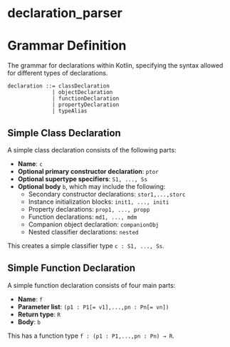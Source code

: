 # declaration_parser


# Grammar Definition

The grammar for declarations within Kotlin, specifying the syntax allowed for different types of declarations.

```ebnf
declaration ::= classDeclaration
              | objectDeclaration
              | functionDeclaration
              | propertyDeclaration
              | typeAlias
```

## Simple Class Declaration

A simple class declaration consists of the following parts:

- **Name**: `c`
- **Optional primary constructor declaration**: `ptor`
- **Optional supertype specifiers**: `S1, ..., Ss`
- **Optional body** `b`, which may include the following:
  - Secondary constructor declarations: `stor1,...,storc`
  - Instance initialization blocks: `init1, ..., initi`
  - Property declarations: `prop1, ..., propp`
  - Function declarations: `md1, ..., mdm`
  - Companion object declaration: `companionObj`
  - Nested classifier declarations: `nested`

This creates a simple classifier type `c : S1, ..., Ss`.

## Simple Function Declaration

A simple function declaration consists of four main parts:

- **Name**: `f`
- **Parameter list**: `(p1 : P1[= v1],...,pn : Pn[= vn])`
- **Return type**: `R`
- **Body**: `b`

This has a function type `f : (p1 : P1,...,pn : Pn) → R`.
